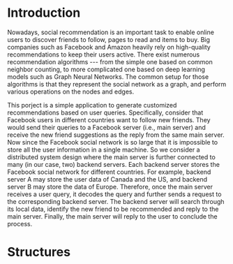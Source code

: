 # Introduction
Nowadays, social recommendation is an important task to enable online users to discover friends to follow, pages to read and items to buy. Big companies such as Facebook and Amazon heavily rely on high-quality recommendations to keep their users active. There exist numerous recommendation algorithms --- from the simple one based on common neighbor counting, to more complicated one based on deep learning models such as Graph Neural Networks. The common setup for those algorithms is that they represent the social network as a graph, and perform various operations on the nodes and edges.

This porject is a simple application to generate customized recommendations based on user queries. Specifically, consider that Facebook users in different countries want to follow new friends. They would send their queries to a Facebook server (i.e., main server) and receive the new friend suggestions as the reply from the same main server. Now since the Facebook social network is so large that it is impossible to store all the user information in a single machine. So we consider a distributed system design where the main server is further connected to many (in our case, two) backend servers. Each backend server stores the Facebook social network for different countries. For example, backend server A may store the user data of Canada and the US, and backend server B may store the data of Europe. Therefore, once the main server receives a user query, it decodes the query and further sends a request to the corresponding backend server. The backend server will search through its local data, identify the new friend to be recommended and reply to the main server. Finally, the main server will reply to the user to conclude the process.

# Structures

